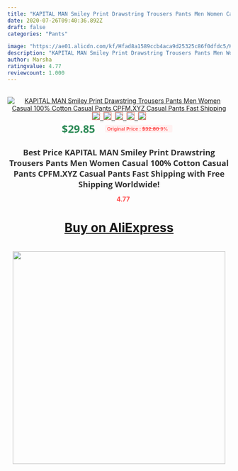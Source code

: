 ```yaml
---
title: "KAPITAL MAN Smiley Print Drawstring Trousers Pants Men Women Casual 100% Cotton Casual Pants CPFM.XYZ Casual Pants Fast Shipping"
date: 2020-07-26T09:40:36.892Z
draft: false
categories: "Pants"

image: "https://ae01.alicdn.com/kf/Hfad8a1589ccb4aca9d25325c86f0dfdc5/KAPITAL-MAN-Smiley-Print-Drawstring-Trousers-Pants-Men-Women-Casual-100-Cotton-Casual-Pants-CPFM-XYZ.jpg"
description: "KAPITAL MAN Smiley Print Drawstring Trousers Pants Men Women Casual 100% Cotton Casual Pants CPFM.XYZ Casual Pants Fast Shipping"
author: Marsha
ratingvalue: 4.77
reviewcount: 1.000
---
```

<br>
<div style="text-align: center;">
<a href="https://s.click.aliexpress.com/e/_9zYJRB" target="_blank" rel="nofollow noopener noreferrer"><img alt="KAPITAL MAN Smiley Print Drawstring Trousers Pants Men Women Casual 100% Cotton Casual Pants CPFM.XYZ Casual Pants Fast Shipping" class="magnifier-image" src="https://ae01.alicdn.com/kf/Hfad8a1589ccb4aca9d25325c86f0dfdc5/KAPITAL-MAN-Smiley-Print-Drawstring-Trousers-Pants-Men-Women-Casual-100-Cotton-Casual-Pants-CPFM-XYZ.jpg_640x640.jpg">
<br>
<img style="border:1px solid salmon" src="https://ae01.alicdn.com/kf/Hfad8a1589ccb4aca9d25325c86f0dfdc5/KAPITAL-MAN-Smiley-Print-Drawstring-Trousers-Pants-Men-Women-Casual-100-Cotton-Casual-Pants-CPFM-XYZ.jpg_120x120.jpg">&nbsp;&nbsp;<img style="border:1px solid salmon" src="https://ae01.alicdn.com/kf/H8c21805a99ea47f0a55e9ba0cc59df8e2/KAPITAL-MAN-Smiley-Print-Drawstring-Trousers-Pants-Men-Women-Casual-100-Cotton-Casual-Pants-CPFM-XYZ.jpg_120x120.jpg">&nbsp;&nbsp;<img style="border:1px solid salmon" src="https://ae01.alicdn.com/kf/Hfc82c4cb79984d87925e1a353adad606a/KAPITAL-MAN-Smiley-Print-Drawstring-Trousers-Pants-Men-Women-Casual-100-Cotton-Casual-Pants-CPFM-XYZ.jpg_120x120.jpg">&nbsp;&nbsp;<img style="border:1px solid salmon" src="https://ae01.alicdn.com/kf/H76d34b2e13084cedac6f469bab2d3aaaU/KAPITAL-MAN-Smiley-Print-Drawstring-Trousers-Pants-Men-Women-Casual-100-Cotton-Casual-Pants-CPFM-XYZ.jpg_120x120.jpg">&nbsp;&nbsp;<img style="border:1px solid salmon" src="https://ae01.alicdn.com/kf/H76da82b77c7b414b945c24739a30e4a4B/KAPITAL-MAN-Smiley-Print-Drawstring-Trousers-Pants-Men-Women-Casual-100-Cotton-Casual-Pants-CPFM-XYZ.jpg_120x120.jpg"></a></div><br0>
<div style="text-align: center;"><span style="background-color: white; border: 0px; box-sizing: border-box; color: seagreen; display: inline-block; font-family: &quot;open sans&quot; , &quot;arial&quot; , &quot;helvetica&quot; , sans-serif , &quot;heiti&quot;; font-size: 24px; font-stretch: inherit; font-weight: 700; line-height: inherit; margin: 0px 10px 0px 0px; padding: 0px; vertical-align: middle;">$29.85 </span>
<span style="background: rgb(255 , 241 , 241); border-radius: 3px; border: 0px; box-sizing: border-box; color: #ff4747; display: inline-block; font-family: inherit; font-size: 12px; font-stretch: inherit; font-style: inherit; font-variant: inherit; font-weight: 600; line-height: inherit; margin: 0px; padding: 2px 5px; transform: scale(0.9); vertical-align: middle;">Original Price : <b style="text-decoration: line-through;">$32.80 </b> 9%&nbsp;&nbsp;</span></div>
<h1 style="color: #333333; display: inline-block; font-family: &quot;open sans&quot; , &quot;arial&quot; , &quot;helvetica&quot; , sans-serif , &quot;heiti&quot;; font-size: 18px; font-stretch: inherit; font-weight: 700; text-align: center;">Best Price KAPITAL MAN Smiley Print Drawstring Trousers Pants Men Women Casual 100% Cotton Casual Pants CPFM.XYZ Casual Pants Fast Shipping with Free Shipping Worldwide!</h1>
<div style="color: #ff4747; text-align: center;">
<img src="https://4.bp.blogspot.com/-M0ZcTcb-5uY/XleCXlxnR4I/AAAAAAAAAEc/OrjgMkXV1oMQFaCRZj5HQwOCBcu3w1FegCPcBGAYYCw/s1600/star.png" style="height: 15px;">&nbsp;<b>4.77</b></div>
<div class="button_cont" align="center"><a class="buynow_a" href="https://s.click.aliexpress.com/e/_9zYJRB" target="_blank" rel="nofollow noopener noreferrer"><H1>Buy on AliExpress</H1></a></div><br>
<div class="separator" style="clear: both; text-align: center;">
<img src="https://lh3.googleusercontent.com/-pTy5HemUv9M/XlePHvY0dAI/AAAAAAAAAE4/0nX5iRUoIWY8eMW9Dpxeirr157OZliDIgCLcBGAsYHQ/s1600/badge.gif" width="480">
</div>
